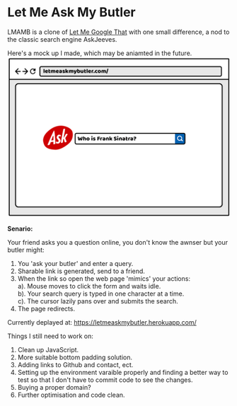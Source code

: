 # Let Me Ask My Butler

LMAMB is a clone of [Let Me Google That](http://letmegooglethat.com/) with one small difference, a nod to the classic search engine AskJeeves.

Here's a mock up I made, which may be aniamted in the future.
![A Gif](/public/images/LetMeAskMyButlerMockUpGIF100)

**Senario:**

Your friend asks you a question online, you don't know the awnser but your butler might:

1. You 'ask your butler' and enter a query.
2. Sharable link is generated, send to a friend.
3. When the link so open the web page 'mimics' your actions: <br>
a). Mouse moves to click the form and waits idle.<br>
b). Your search query is typed in one character at a time.<br>
c). The cursor lazily pans over and submits the search.
4. The page redirects.

Currently deplayed at: https://letmeaskmybutler.herokuapp.com/

Things I still need to work on:
1. Clean up JavaScript.
2. More suitable bottom padding solution.
3. Adding links to Github and contact, ect.
4. Setting up the environment varaible properly and finding a better way to test so that I don't have to commit code to see the changes.
5. Buying a proper domain?
6. Further optimisation and code clean.

<!-- ## How to use this repo as it stands

1. Clone this repo and open in your text editor of choice
2. run `bundle` to install dependency
3. navigate to 'http://localhost:4567/' in your favorite browser.


To run the server  
`rackup -p 4567`  

To shutdown the server  
`control-C`  

To kill the server  
`lsof -wni tcp:4567`  
Identify the correct server & PID (for example '33456') then  
`kill -9 33456` (<- Replace with your PID) -->
